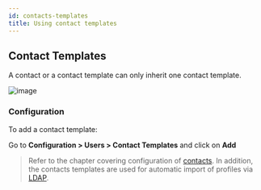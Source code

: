 ```yaml
---
id: contacts-templates
title: Using contact templates
---
```


## Contact Templates

A contact or a contact template can only inherit one contact template.

![image](../../assets/configuration/09contactmodel.png)

### Configuration

To add a contact template:

Go to **Configuration > Users > Contact Templates** and click
on **Add**

> Refer to the chapter covering configuration of
> [contacts](contacts-create.html). In addition, the contacts
> templates are used for automatic import of profiles via
> [LDAP](../../administration/parameters/ldap.html).
